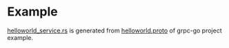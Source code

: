 # Example

[helloworld_service.rs](./helloworld_service.rs) is generated from [helloworld.proto](https://github.com/grpc/grpc-go/blob/master/examples/helloworld/helloworld/helloworld.proto) of grpc-go project example.
